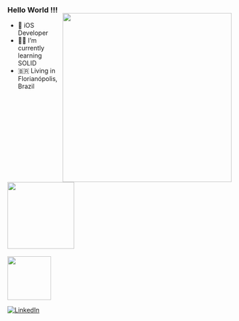 <img style="margin-top: 40px;" align="right" width="380px" src="https://img.wattpad.com/b388e945147efa67bb09ec9d64964a9a92647dc5/68747470733a2f2f73332e616d617a6f6e6177732e636f6d2f776174747061642d6d656469612d736572766963652f53746f7279496d6167652f5750792d2d3645396a52546758673d3d2d3733383431353233332e313561333366626461383735643332623235373637333932333739322e676966">

### Hello World !!! 
- 📱 iOS Developer 
- 👨‍💻 I’m currently learning SOLID
- 🇧🇷 Living in Florianópolis, Brazil

<div align="left">

<img height="150em" src="https://github-readme-stats.vercel.app/api?username=antoniobertolim&show_icons=true&hide_border=true&count_private=true&include_all_commits=true&theme=tokyonight" />
</div><br>	
<img height="98em" src="https://github-readme-stats.vercel.app/api/top-langs/?username=antoniobertolim&exclude_repo=KNN-Image-Classification&show_icons=true&hide_border=true&layout=compact&langs_count=8&theme=tokyonight"/>	

<a href="https://www.linkedin.com/in/antoniobertolim/"><img src="https://img.shields.io/badge/LinkedIn-%230077B5.svg?&style=flat-square&logo=linkedin&logoColor=white" alt="LinkedIn"> </a>
